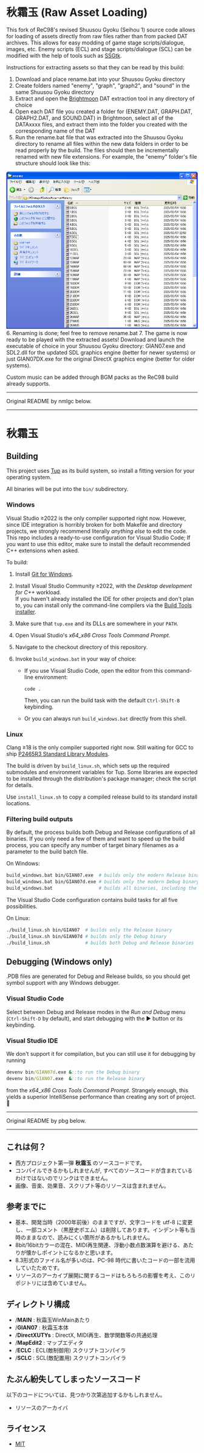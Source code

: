# 秋霜玉 (Raw Asset Loading)

This fork of ReC98's revised Shuusou Gyoku (Seihou 1) source code allows for loading of assets directly from raw files rather than from packed DAT archives. This allows for easy modding of game stage scripts/dialogue, images, etc. Enemy scripts (ECL) and stage scripts/dialogue (SCL) can be modified with the help of tools such as [SSGtk](https://github.com/Clb184/SSGtk).

Instructions for extracting assets so that they can be read by this build:
1. Download and place rename.bat into your Shuusou Gyoku directory
2. Create folders named "enemy", "graph", "graph2", and "sound" in the same Shuusou Gyoku directory
3. Extract and open the [Brightmoon](https://coolier.net/th_up4/index.php?id=4486) DAT extraction tool in any directory of choice
4. Open each DAT file you created a folder for (ENEMY.DAT, GRAPH.DAT, GRAPH2.DAT, and SOUND.DAT) in Brightmoon, select all of the DATAxxxx files, and extract them into the folder you created with the corresponding name of the DAT
5. Run the rename.bat file that was extracted into the Shuusou Gyoku directory to rename all files within the new data folders in order to be read properly by the build. The files should then be incrementally renamed with new file extensions. For example, the "enemy" folder's file structure should look like this:
<div align="center">
   <img src="img/example.png" alt="&quot;enemy&quot; folder with files incrementally renamed with file extensions">
</div>
6. Renaming is done; feel free to remove rename.bat
7. The game is now ready to be played with the extracted assets! Download and launch the executable of choice in your Shuusou Gyoku directory: GIAN07.exe and SDL2.dll for the updated SDL graphics engine (better for newer systems) or just GIAN07DX.exe for the original DirectX graphics engine (better for older systems).

Custom music can be added through BGM packs as the ReC98 build already supports.

----

Original README by nmlgc below.

----

# 秋霜玉

## Building

This project uses [Tup](https://gittup.org/tup/) as its build system, so install a fitting version for your operating system.

All binaries will be put into the `bin/` subdirectory.

### Windows

Visual Studio ≥2022 is the only compiler supported right now.
However, since IDE integration is horribly broken for both Makefile and directory projects, we strongly recommend literally *anything else* to edit the code.
This repo includes a ready-to-use configuration for Visual Studio Code; If you want to use this editor, make sure to install the default recommended C++ extensions when asked.

To build:

1. Install [Git for Windows](https://gitforwindows.org/).
2. Install Visual Studio Community ≥2022, with the *Desktop development for C++* workload.\
   If you haven't already installed the IDE for other projects and don't plan to, you can install only the command-line compilers via the [Build Tools installer](https://visualstudio.microsoft.com/downloads/#build-tools-for-visual-studio-2022).
3. Make sure that `tup.exe` and its DLLs are somewhere in your `PATH`.

4. Open Visual Studio's *x64_x86 Cross Tools Command Prompt*.
5. Navigate to the checkout directory of this repository.
6. Invoke `build_windows.bat` in your way of choice:
   * If you use Visual Studio Code, open the editor from this command-line environment:

     ```batch
     code .
     ```

     Then, you can run the build task with the default `Ctrl-Shift-B` keybinding.

   * Or you can always run `build_windows.bat` directly from this shell.

### Linux

Clang ≥18 is the only compiler supported right now.
Still waiting for GCC to ship [P2465R3 Standard Library Modules](https://wg21.link/P2465R3).

The build is driven by `build_linux.sh`, which sets up the required submodules and environment variables for Tup.
Some libraries are expected to be installed through the distribution's package manager; check the script for details.

Use `install_linux.sh` to copy a compiled release build to its standard install locations.

### Filtering build outputs

By default, the process builds both Debug and Release configurations of all binaries.
If you only need a few of them and want to speed up the build process, you can specify any number of target binary filenames as a parameter to the build batch file.

On Windows:

```sh
build_windows.bat bin/GIAN07.exe  # builds only the modern Release binary
build_windows.bat bin/GIAN07d.exe # builds only the modern Debug binary
build_windows.bat                 # builds all binaries, including the vintage ones
```

The Visual Studio Code configuration contains build tasks for all five possibilities.

On Linux:

```sh
./build_linux.sh bin/GIAN07  # builds only the Release binary
./build_linux.sh bin/GIAN07d # builds only the Debug binary
./build_linux.sh             # builds both Debug and Release binaries
```

## Debugging (Windows only)

.PDB files are generated for Debug and Release builds, so you should get symbol support with any Windows debugger.

### Visual Studio Code

Select between Debug and Release modes in the *Run and Debug* menu (`Ctrl-Shift-D` by default), and start debugging with the ▶ button or its keybinding.

### Visual Studio IDE

We don't support it for compilation, but you can still use it for debugging by running

```bat
devenv bin/GIAN07d.exe &::to run the Debug binary
devenv bin/GIAN07.exe  &::to run the Release binary
```

from the *x64_x86 Cross Tools Command Prompt*.
Strangely enough, this yields a superior IntelliSense performance than creating any sort of project. 🤷

----

Original README by pbg below.

----

## これは何？
* 西方プロジェクト第一弾 **秋霜玉** のソースコードです。
* コンパイルできるかもしれませんが, すべてのソースコードが含まれているわけではないのでリンクはできません。
* 画像、音楽、効果音、スクリプト等のリソースは含まれません。


## 参考までに
* 基本、開発当時（2000年前後）のままですが、文字コードを utf-8 に変更し、一部コメント（黒歴史ポエム）は削除してあります。インデント等も当時のままなので、読みにくい箇所があるかもしれません。
* 8bit/16bitカラーの混在、MIDI再生関連、浮動小数点数演算を避ける、あたりが懐かしポイントになるかと思います。
* 8.3形式のファイル名が多いのは、PC-98 時代に書いたコードの一部を流用していたためです。
* リソースのアーカイブ展開に関するコードはもろもろの影響を考え、このリポジトリには含めていません。


## ディレクトリ構成
* /**MAIN** : 秋霜玉WinMainあたり
* /**GIAN07** : 秋霜玉本体
* /**DirectXUTYs** : DirectX, MIDI再生、数学関数等の共通処理
* /**MapEdit2** : マップエディタ
* /**ECLC** : ECL(敵制御用) スクリプトコンパイラ
* /**SCLC** : SCL(敵配置用) スクリプトコンパイラ


## たぶん紛失してしまったソースコード
以下のコードについては、見つかり次第追加するかもしれません。
* リソースのアーカイバ


## ライセンス
* [MIT](LICENSE)
